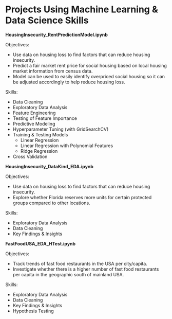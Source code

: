 # Projects Using Machine Learning & Data Science Skills


**HousingInsecurity_RentPredictionModel.ipynb**

Objectives:
- Use data on housing loss to find factors that can reduce housing insecurity. 
- Predict a fair market rent price for social housing based on local housing market information from census data.
- Model can be used to easily identify overpriced social housing so it can be adjusted accordingly to help reduce housing loss.

Skills:
- Data Cleaning
- Exploratory Data Analysis
- Feature Engineering
- Testing of Feature Importance
- Predictive Modeling
- Hyperparameter Tuning (with GridSearchCV)
- Training & Testing Models
	- Linear Regression
	- Linear Regression with Polynomial Features
	- Ridge Regression
- Cross Validation


**HousingInsecurity_DataKind_EDA.ipynb**

Objectives:
- Use data on housing loss to find factors that can reduce housing insecurity.
- Explore whether Florida reserves more units for certain protected groups compared to other locations.

Skills:
- Exploratory Data Analysis
- Data Cleaning
- Key Findings & Insights


**FastFoodUSA_EDA_HTest.ipynb**

Objectives:
- Track trends of fast food restaurants in the USA per city/capita.
- Investigate whether there is a higher number of fast food restaurants per capita in the geographic south of mainland USA.

Skills:
- Exploratory Data Analysis
- Data Cleaning
- Key Findings & Insights
- Hypothesis Testing